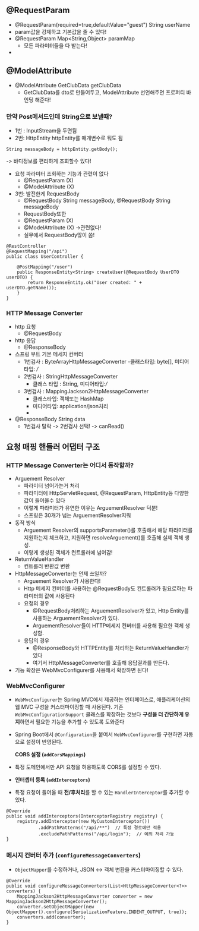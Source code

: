 ## @RequestParam

- @RequestParam(required=true,defaultValue="guest") String userName
- param값을 강제하고 기본값을 줄 수 있다!
- @RequestParam Map<String,Object> paramMap
  - 모든 파라미터들을 다 받는다!
-

## @ModelAttribute

- @ModelAttribute GetClubData getClubData
  - GetClubData를 dto로 만들어두고, ModelAttribute 선언해주면 프로퍼티 바인딩 해준다!

### 만약 Post메서드인데 String으로 보낼때?

- 1번 : InputStream을 두면됨
- 2번: HttpEntity<String> httpEntity를 매개변수로 둬도 됨

```
String messageBody = httpEntity.getBody();
```

-> 바디정보를 편리하게 조회할수 있다!

- 요청 파라미터 조회하는 기능과 관련이 없다
  - @RequestParam (X)
  - @ModelAttribute (X)
- 3번: 발전한게 RequestBody
  - @RequestBody String messageBody, @RequestBody String messageBody
  - RequestBody또한
  - @RequestParam (X)
  - @ModelAttribute (X) ->관련없다!
  - 실무에서 RequestBody많이 씀!

```
@RestController
@RequestMapping("/api")
public class UserController {

    @PostMapping("/user")
    public ResponseEntity<String> createUser(@RequestBody UserDTO userDTO) {
        return ResponseEntity.ok("User created: " + userDTO.getName());
    }
}

```

### HTTP Message Converter

- http 요청
  - @RequestBody
- http 응답
  - @ResponseBody
- 스프링 부트 기본 메세지 컨버터
  - 1번검사 : ByteArrayHttpMessageConverter -클래스타입: byte[], 미디어타입: _/_
  - 2번검사 : StringHttpMessageConverter
    - 클래스 타입 : String, 미디어타입:_/_
  - 3번검사 : MappingJackson2HttpMessageConverter
    - 클래스타입: 객체또는 HashMap
    - 미디어타입: application/json처리
    -
- @ResponseBody String data
  - 1번검사 탈락 -> 2번검사 선택! -> canRead()

## 요청 매핑 핸들러 어댑터 구조

### HTTP Message Converter는 어디서 동작할까?

- Arguement Resolver
  - 파라미터 넘어가는거 처리
  - 파라미터에 HttpServletRequest, @RequestParam, HttpEntity등 다양한 값이 들어올수 있다
  - 이렇게 파라미터가 유연한 이유는 ArguementResolver 덕분!
  - 스프링은 30개가 넘는 ArguementResolver지워
- 동작 방식
  - Arguement Resolver의 supportsParameter()를 호출해서 해당 파라미터를 지원하는지 체크하고, 지원하면 resolveArguement()를 호출해 실제 객체 생성.
  - 이렇게 생성된 객체가 컨트롤러에 넘어감!
- ReturnValueHandler
  - 컨트롤러 반환값 변환
- HttpMessageConverter는 언제 쓰일까?
  - Arguement Resolver가 사용한다!
  - Http 메세지 컨버터를 사용하는 @RequestBody도 컨트롤러가 필요로하는 파라미터의 값에 사용된다
  - 요청의 경우
    - @RequestBody처리하는 ArguementResolver가 있고, Http Entity를 사용하는 ArguementResolver가 있다.
    - ArguementResolver들이 HTTP메세지 컨버터를 사용해 필요한 객체 생성함.
  - 응답의 경우
    - @ResponseBody와 HTTPEntity를 처리하는 ReturnValueHandler가 있다
    - 여기서 HttpMessageConverter를 호출해 응답결과를 만든다.
- 기능 확장은 WebMvcConfigurer를 사용해서 확장하면 된다!

### WebMvcConfigurer

- `WebMvcConfigurer`는 Spring MVC에서 제공하는 인터페이스로, 애플리케이션의 웹 MVC 구성을 커스터마이징할 때 사용된다. 기존 `WebMvcConfigurationSupport` 클래스를 확장하는 것보다 **구성을 더 간단하게 유지**하면서 필요한 기능을 추가할 수 있도록 도와준다
- Spring Boot에서 `@Configuration`을 붙여서 `WebMvcConfigurer`를 구현하면 자동으로 설정이 반영된다.

  **CORS 설정 (`addCorsMappings`)**

- 특정 도메인에서만 API 요청을 허용하도록 CORS를 설정할 수 있다.
- **인터셉터 등록 (`addInterceptors`)**

- 특정 요청이 들어올 때 **전/후처리**를 할 수 있는 `HandlerInterceptor`를 추가할 수 있다.

```
@Override
public void addInterceptors(InterceptorRegistry registry) {
    registry.addInterceptor(new MyCustomInterceptor())
            .addPathPatterns("/api/**")  // 특정 경로에만 적용
            .excludePathPatterns("/api/login");  // 예외 처리 가능
}

```

### **메시지 컨버터 추가 (`configureMessageConverters`)**

- `ObjectMapper`를 수정하거나, JSON ↔ 객체 변환을 커스터마이징할 수 있다.

```
@Override
public void configureMessageConverters(List<HttpMessageConverter<?>> converters) {
    MappingJackson2HttpMessageConverter converter = new MappingJackson2HttpMessageConverter();
    converter.setObjectMapper(new ObjectMapper().configure(SerializationFeature.INDENT_OUTPUT, true));
    converters.add(converter);
}

```
